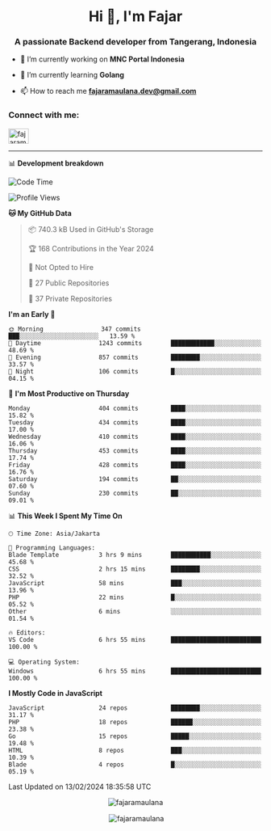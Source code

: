 <h1 align="center">Hi 👋, I'm Fajar</h1>
<h3 align="center">A passionate Backend developer from Tangerang, Indonesia</h3>

<!-- <p align="left"> <img src="https://komarev.com/ghpvc/?username=fajaramaulana&label=Profile%20views&color=0e75b6&style=flat" alt="fajaramaulana" /> </p> -->

- 🔭 I’m currently working on **MNC Portal Indonesia**

- 🌱 I’m currently learning **Golang**

- 📫 How to reach me **fajaramaulana.dev@gmail.com**

<h3 align="left">Connect with me:</h3>
<p align="left">
<a href="https://linkedin.com/in/fajar-agus-maulana-73533a180/" target="blank"><img align="center" src="https://raw.githubusercontent.com/rahuldkjain/github-profile-readme-generator/master/src/images/icons/Social/linked-in-alt.svg" alt="fajaramaulana" height="30" width="40" /></a>
</p>

-------

📊 **Development breakdown**
<!--START_SECTION:waka-->
![Code Time](http://img.shields.io/badge/Code%20Time-1%2C660%20hrs%2044%20mins-blue)

![Profile Views](http://img.shields.io/badge/Profile%20Views-0-blue)

**🐱 My GitHub Data** 

> 📦 740.3 kB Used in GitHub's Storage 
 > 
> 🏆 168 Contributions in the Year 2024
 > 
> 🚫 Not Opted to Hire
 > 
> 📜 27 Public Repositories 
 > 
> 🔑 37 Private Repositories 
 > 
**I'm an Early 🐤** 

```text
🌞 Morning                347 commits         ███░░░░░░░░░░░░░░░░░░░░░░   13.59 % 
🌆 Daytime                1243 commits        ████████████░░░░░░░░░░░░░   48.69 % 
🌃 Evening                857 commits         ████████░░░░░░░░░░░░░░░░░   33.57 % 
🌙 Night                  106 commits         █░░░░░░░░░░░░░░░░░░░░░░░░   04.15 % 
```
📅 **I'm Most Productive on Thursday** 

```text
Monday                   404 commits         ████░░░░░░░░░░░░░░░░░░░░░   15.82 % 
Tuesday                  434 commits         ████░░░░░░░░░░░░░░░░░░░░░   17.00 % 
Wednesday                410 commits         ████░░░░░░░░░░░░░░░░░░░░░   16.06 % 
Thursday                 453 commits         ████░░░░░░░░░░░░░░░░░░░░░   17.74 % 
Friday                   428 commits         ████░░░░░░░░░░░░░░░░░░░░░   16.76 % 
Saturday                 194 commits         ██░░░░░░░░░░░░░░░░░░░░░░░   07.60 % 
Sunday                   230 commits         ██░░░░░░░░░░░░░░░░░░░░░░░   09.01 % 
```


📊 **This Week I Spent My Time On** 

```text
🕑︎ Time Zone: Asia/Jakarta

💬 Programming Languages: 
Blade Template           3 hrs 9 mins        ███████████░░░░░░░░░░░░░░   45.68 % 
CSS                      2 hrs 15 mins       ████████░░░░░░░░░░░░░░░░░   32.52 % 
JavaScript               58 mins             ███░░░░░░░░░░░░░░░░░░░░░░   13.96 % 
PHP                      22 mins             █░░░░░░░░░░░░░░░░░░░░░░░░   05.52 % 
Other                    6 mins              ░░░░░░░░░░░░░░░░░░░░░░░░░   01.54 % 

🔥 Editors: 
VS Code                  6 hrs 55 mins       █████████████████████████   100.00 % 

💻 Operating System: 
Windows                  6 hrs 55 mins       █████████████████████████   100.00 % 
```

**I Mostly Code in JavaScript** 

```text
JavaScript               24 repos            ████████░░░░░░░░░░░░░░░░░   31.17 % 
PHP                      18 repos            ██████░░░░░░░░░░░░░░░░░░░   23.38 % 
Go                       15 repos            █████░░░░░░░░░░░░░░░░░░░░   19.48 % 
HTML                     8 repos             ███░░░░░░░░░░░░░░░░░░░░░░   10.39 % 
Blade                    4 repos             █░░░░░░░░░░░░░░░░░░░░░░░░   05.19 % 
```




 Last Updated on 13/02/2024 18:35:58 UTC
<!--END_SECTION:waka-->
<p align="center"><img align="center" src="https://github-readme-stats.vercel.app/api/top-langs?username=fajaramaulana&show_icons=true&locale=en&layout=compact" alt="fajaramaulana" /></p>

<p align="center">&nbsp;<img align="center" src="https://github-readme-stats.vercel.app/api?username=fajaramaulana&show_icons=true&locale=en" alt="fajaramaulana" /></p>
